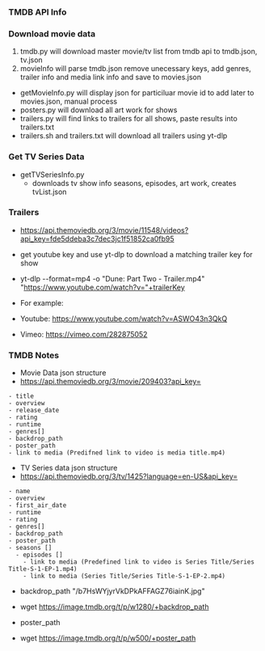 ### TMDB API Info

### Download movie data
1. tmdb.py will download master movie/tv list from tmdb api to tmdb.json, tv.json
2. movieInfo will parse tmdb.json remove unecessary keys, add genres, trailer info and media link info and save to movies.json

* getMovieInfo.py will display json for particiluar movie id to add later to movies.json, manual process
* posters.py will download all art work for shows
* trailers.py will find links to trailers for all shows, paste results into trailers.txt
* trailers.sh and trailers.txt will download all trailers using yt-dlp

### Get TV Series Data
* getTVSeriesInfo.py
    * downloads tv show info seasons, episodes, art work, creates tvList.json
### Trailers
* https://api.themoviedb.org/3/movie/11548/videos?api_key=fde5ddeba3c7dec3jc1f51852ca0fb95
* get youtube key and use yt-dlp to download a matching trailer key for show
* yt-dlp --format=mp4 -o "Dune: Part Two - Trailer.mp4" "https://www.youtube.com/watch?v="+trailerKey

* For example:
* Youtube: https://www.youtube.com/watch?v=ASWO43n3QkQ
* Vimeo: https://vimeo.com/282875052

### TMDB Notes
* Movie Data json structure <br>
* https://api.themoviedb.org/3/movie/209403?api_key= <br>

```
- title
- overview
- release_date
- rating
- runtime
- genres[]
- backdrop_path
- poster_path
- link to media (Predifned link to video is media title.mp4)
```
* TV Series data json structure <br>
* https://api.themoviedb.org/3/tv/1425?language=en-US&api_key= <br>

```
- name
- overview
- first_air_date
- runtime
- rating
- genres[]
- backdrop_path
- poster_path
- seasons []
  - episodes []
    - link to media (Predefined link to video is Series Title/Series Title-S-1-EP-1.mp4)
    - link to media (Series Title/Series Title-S-1-EP-2.mp4)
```

* backdrop_path	"/b7HsWYjyrVkDPkAFFAGZ76iainK.jpg"
* wget https://image.tmdb.org/t/p/w1280/+backdrop_path

* poster_path
* wget https://image.tmdb.org/t/p/w500/+poster_path


